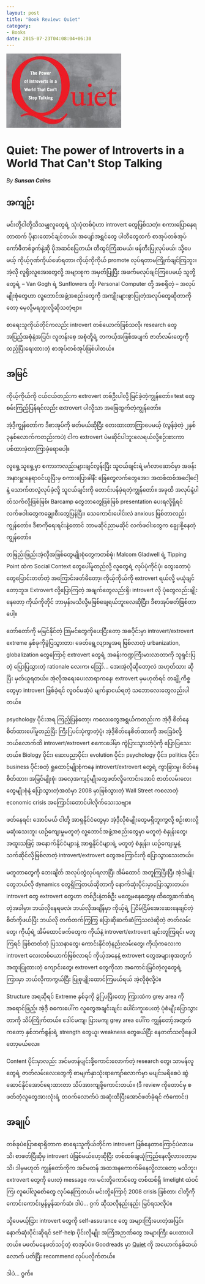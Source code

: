 ```yaml
---
layout: post
title: "Book Review: Quiet"
category:
- Books
date: 2015-07-23T04:08:04+06:30
---
```


![Quiet: Book Cover](/assets/quiet_cover.jpg)

# Quiet: The power of Introverts in a World That Can't Stop Talking
*By* ***Sunsan Cains***

## အကျဉ်း
မင်းတို့ငါတို့သိသမျှလူတွေရဲ့ သုံးပုံတစ်ပုံဟာ introvert တွေဖြစ်သတဲ့။ စကားပြောနေရတာထက် ပိုနားထောင်ချင်တယ်၊ အပျော်အရွှင်တွေ ပါတီတွေထက် စာအုပ်တစ်အုပ် ကော်ဖီတစ်ခွက်နဲ့ဆို ပိုအဆင်ပြေတယ်၊ တီထွင်ကြံဆမယ်၊ ဖန်တီးပြုလုပ်မယ်၊ သို့ပေမယ့် ကိုယ့်ဂုဏ်ကိုယ်ဖော်ရတာ၊ ကိုယ့်ကိုကိုယ် promote လုပ်ရတာမကြိုက်ချင်ကြဘူး။ အဲ့လို လူရိုးလူအေးတွေလို့ အများစုက အမှတ်ပြုပြီး အဖက်မလုပ်ချင်ကြပေမယ့် သူတို့တွေရဲ့ – Van Gogh ရဲ့ Sunflowers တို့၊ Personal Computer တို့ အစရှိတဲ့ – အလုပ်မျိုးစုံတွေဟာ လူ့ဘောင်အဖွဲ့အစည်းတွေကို အကျိုးများစွာပြုတဲ့အလုပ်တွေဆိုတာကိုတော့ မေ့လို့မရဘူးလို့ဆိုသတဲ့ဗျာ။

စာရေးသူကိုယ်တိုင်ကလည်း introvert တစ်ယောက်ဖြစ်သလို၊ research တွေအပြည့်အစုံနဲ့အပြင်၊ လူတန်းစေ့ အစုံတို့ရဲ့ တကယ့်အဖြစ်အပျက် ဇာတ်လမ်းတွေကိုထည့်ပြီးရေးထားတဲ့ စာအုပ်တစ်အုပ်ဖြစ်ပါတယ်။

<!--more-->

## အမြင်

ကိုယ့်ကိုယ်ကို ငယ်ငယ်တည်းက extrovert တစ်ဦးပါလို့ မြင်ခဲ့တဲ့ကျွန်တော်။ test တွေစမ်းကြည့်ပြန်ရင်လည်း extrovert ပါလို့သာ အဖြေထွက်တဲ့ကျွန်တော်။

အဲ့ဒီ့ကျွန်တော်က ဒီစာအုပ်ကို ဖတ်မယ်ဆိုပြီး တေးထားတာကြာပေမယ့် (လွန်ခဲ့တဲ့ ၂နှစ် ၃နှစ်လောက်ကတည်းကပဲ) ငါက extrovert ပဲမဆိုင်ပါဘူးလေရယ်လို့စဉ်းစားကာ ပစ်ထားခဲ့တာကြာခဲ့ရောပေါ့။

လူရှေ့သူရှေ့မှာ စကားကလည်းများချင်လွန်းပြီး သူငယ်ချင်းရဲ့မင်္ဂလာဆောင်မှာ အခန်းအနားမှူးနေရာဝင်ယူပြီးမှ စကားပြောခါနီး ခြေတွေလက်တွေအေး၊ အထစ်ထစ်အငေါ့ငေါ့နဲ့ သောက်တလွဲလုပ်ခဲ့လို့ သူငယ်ချင်းကို တောင်းပန်ခဲ့ရတဲ့ကျွန်တော်။ အခုထိ အလုပ်နဲ့ပါတ်သက်လို့ဖြစ်ဖြစ်၊ Barcamp တွေဘာတွေဖြစ်ဖြစ် presentation ပေးရလို့ရှိရင် လက်ဖဝါးတွေကချွေးစီးတွေပြန်ပြီး၊ သေကောင်းပေါင်းလဲ anxious ဖြစ်တာလည်း ကျွန်တော်။ ဒီစာကိုရေးရင်းနဲ့တောင် ဘာမဆိုင်ညာမဆိုင် လက်ဖဝါးတွေက ချွေးစို့နေတဲ့ကျွန်တော်။

တဖြည်းဖြည်းအဲ့လိုအဖြစ်တွေမျိုးစုံတွေကတစ်ဖုံ၊ Malcom Gladwell ရဲ့ Tipping Point ထဲက Social Context တွေပေါ်မူတည်လို့ လူတွေရဲ့ လုပ်ပုံကိုင်ပုံ၊ တွေးတောပုံတွေပြောင်းတတ်တဲ့ အကြောင်းဖတ်မိတော့၊ ကိုယ့်ကိုယ်ကို extrovert ရယ်လို့ မယုံချင်တော့ဘူး။ Extrovert လို့ပြောကြတဲ့ အချက်တွေလည်းရှိ၊ introvert လို ပုံတွေလည်းချိုးနေတော့ ကိုယ်ကိုတိုင် ဘာမှန်းမသိလို့မဖြစ်ချေရယ်ဘူးလေဆိုပြီး၊ ဒီစာအုပ်ဖတ်ဖြစ်တာပေါ့။

တော်တော်ကို မမြင်နိုင်တဲ့ အြမင်တွေကိုပေးပြီးတော့ အစပိုင်းမှာ introvert/extrovert extreme နှစ်ခုကိုခွဲပြသွားတာ၊ ခေတ်ရွေ့လျားမှုအရ ဖြစ်လာတဲ့ urbanization, globalization တွေကြောင့် extrovert တွေရဲ့ အခန်းကဏ္ဍကြီးမားလာတာကို သူရှင်းပြတဲ့ ပြောပြသွားတဲ့ rationale လေးက၊ ဪ... အေးအဲ့လိုဆိုတော့လဲ အဟုတ်သား ဆိုပြီး မှတ်ယူရတယ်။ အဲ့လိုအရေးပေးလာရာကနေ၊ extrovert မှမဟုတ်ရင် တချို့ကိစ္စတွေမှာ introvert ဖြစ်ခဲ့ရင် လူဝင်မဆံ့ပဲ မျက်နှာငယ်ရတဲ့ သဘောလေးတွေလည်းပါတယ်။

psychology ပိုင်းအရ ကြည့်ပြန်တော့၊ ကလေးတွေအရွယ်ကတည်းက အဲ့ဒီ့ စိတ်နေစိတ်ထားပေါ်မူတည်ပြီး ကြီးြပင်းပုံကွာတဲ့ပုံ၊ အဲ့ဒီ့စိတ်နေစိတ်ထားကို အခြေခံလို့ ဘယ်လောက်ထိ introvert/extrovert စကေးပေါ်မှာ ကွဲပြားသွားတဲ့ပုံကို ပြောပြသေးတယ်။ Biology ပိုင်း၊ ဆေးပညာပိုင်း၊ evolution ပိုင်း၊ psychology ပိုင်း၊ politics ပိုင်း၊ business ပိုင်းစတဲ့ ရှုထောင့်မျိုးစုံကနေ introvert/extrovert တွေရဲ့ ကွာခြားမှု၊ စိတ်နေစိတ်ထား၊ အမြင်မျိုးစုံ၊ အလေ့အကျင့်မျိုးတွေဖတ်လို့ကောင်းအောင် ဇာတ်လမ်းလေးတွေမျိုးစုံနဲ့ ပြောသွားတဲ့အထဲမှာ 2008 မှာဖြစ်သွားတဲ့ Wall Street ကစလာတဲ့ economic crisis အကြောင်းတောင်ပါလိုက်သေးသဗျာ။

ဖတ်နေရင်း အောင်မယ် ငါတို့ အာရှနိုင်ငံတွေမှာ အဲ့ဒီ့လိုစံမျိုးတွေမရှိဘူးကွလို့ စဉ်းစားလို့မဆုံးသေးဘူး ယဉ်ကျေးမှုမတူတဲ့ လူ့ဘောင်အဖွဲ့အစည်းတွေမှာ မတူတဲ့ စံနှုန်းတွေ၊ အထူးသဖြင့် အနောက်နိုင်ငံများနဲ့ အာရှနိုင်ငံများရဲ့ မတူတဲ့ စံနှုန်း၊ ယဉ်ကျေးမှုနဲ့ သက်ဆိုင်လို့ဖြစ်လာတဲ့ introvert/extrovert တွေအကြောင်းကို ပြောသွားသေးတယ်။

မတူတာတွေကို ဘေးချိတ် အလုပ်တွဲလုပ်ရလာပြီ၊ အိမ်ထောင် အတူကြပြီးပြီ၊ အဲ့ဒါမျိုးတွေဘယ်လို dynamics တွေရှိကြတယ်ဆိုတာကို နောက်ဆုံးပိုင်းမှာပြောသွားတယ်။ introvert တွေ extrovert တွေဟာ တစ်ဦးနဲ့တစ်ဦး မတွေ့မနေတွေ့ရ၊ ထိတွေ့ဆက်ဆံရတဲ့အခါမှာ၊ ဘယ်လိုနေရမလဲ၊ ဘယ်လိုအချိန်မှာ ကိုယ့်ရဲ့ ြငိမ်ငြိမ်အေးဆေးနေချင်တဲ့စိတ်ကိုဖယ်ပြီး ဘယ်လို တက်တက်ကြွကြွ ပြောဆိုဆက်ဆံကြသလဲဆိုတဲ့ ဇာတ်လမ်းတွေ၊ ကိုယ့်ရဲ့ အိမ်ထောင်ဖက်တွေက ကိုယ်နဲ့ introvert/extrovert ချင်းတူကြရင်၊ မတူကြရင် ဖြစ်တတ်တဲ့ ပြဿနာတွေ၊ ကောင်းနိုင်တဲ့နည်းလမ်းတွေ၊ ကိုယ့်ကလေးက introvert လေးတစ်ယောက်ဖြစ်လာရင် ကိုယ့်အနေနဲ့ extrovert တွေအများစုအတွက် အထူးပြုထားတဲ့ ကျောင်းတွေ၊ extrovert တွေကိုသာ အကောင်းမြင်တဲ့လူတွေရဲ့ကြားမှာ ဘယ်လိုကာကွယ်ပြီး ပြုစုပျိုးထောင်ကြမယ်ရယ် အဲ့လိုစုံလို့ပဲ။

Structure အရဆိုရင် Extreme နှစ်ခုကို ခွဲြပပြီးတော့ ကြားထဲက grey area ကိုအရောင်ဖြည့်၊ အဲ့ဒီ့ စကေးပေါ်က လူတွေအချင်းချင်း ပေါင်းကူးပေးတဲ့ ပုံစံမျိုးပြောသွားတာကို သိပ်ကြိုက်တယ်။ ဒေါင်မကျ၊ ပြားမကျ grey area ပေါ်က ကျွန်တော့်အတွက်ကတော့ နှစ်ဘက်စွန်းရဲ့ strength တွေယူ၊ weakness တွေဖယ်ပြီး နေတတ်သလိုနေပါတော့မယ်လေ။

Content ပိုင်းမှာလည်း အင်မတန်ပျင်းဖို့ကောင်းလောက်တဲ့ research တွေ၊ သာမန်လူတွေရဲ့ ဇာတ်လမ်းလေးတွေကို စာမျက်နှာသုံးရာကျော်လောက်မှာ မပျင်းမရိစေပဲ ဆွဲဆောင်နိုင်အောင်ရေးထားတာ သိပ်အားကျဖို့ကောင်းတယ်။ (ဒီ review ကိုတောင်မှ စဖတ်တဲ့လူတွေအားလုံးရဲ့ တဝက်လောက်ပဲ အဆုံးထိပြီးအောင်ဖတ်ခဲ့ရင် ကံကောင်း)

## အချုပ်

တစ်ခုပဲပြောစရာရှိတာက စာရေးသူကိုယ်တိုင်က introvert ဖြစ်နေတာကြောင့်ပဲလားမသိ၊ စာဖတ်ပြီဆိုမှ introvert ပဲဖြစ်မယ်ဟေ့ဆိုပြီး တစ်ထစ်ချယုံကြည်နေလို့လားတော့မသိ၊ ဒါမှမဟုတ် ကျွန်တော်ကိုက အင်မတန် အထအနကောက်မိနေလို့လားတော့ မသိဘူး၊ extrovert တွေကို ပေးတဲ့ message က၊ မင်းတို့ကောင်တွေ တစ်ထစ်ရှိ limelight ထဲဝင်ကြ၊ လူပေါ်လူစော်တွေ လုပ်နေကြတယ်၊ မင်းတို့ကြောင့် 2008 crisis ဖြစ်တာ၊ ငါတို့ကို ကောင်းကောင်းမွန်မွန်ဆက်ဆံ၊ ဒါပဲ... ဂွက် ဆိုသလိုနည်းနည်း မြင်ရသလိုပဲ။

သို့ပေမယ့်ငြား introvert တွေကို self-assurance တွေ အများကြီးပေးတဲ့အပြင်၊ နောက်ဆုံးပိုင်းဆိုရင် self-help ပိုင်းလိုမျိုး အကြံအဉာဏ်တွေ အများကြီး ပေးထားပါတယ်။ မဖတ်မနေဖတ်သင့်တဲ့ စာအုပ်ပဲ။ Goodreads မှာ [Quiet][] ကို အယောက်နှစ်ဆယ်လောက် ပတ်ပြီး recommend လုပ်ပလိုက်တယ်။

ဒါပဲ... ဂွက်။


[Quiet]: https://www.goodreads.com/book/show/8520610-quiet